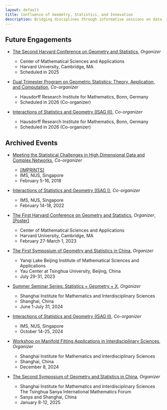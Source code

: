 ```yaml
---
layout: default
title: Confluence of Geometry, Statistics, and Innovation 
description: Bridging disciplines through informative sessions on data science, geometry, and statistics.
---
```


<!-- ## Upcoming Events    -->
<!-- ## Ongoing Events   -->

<!-- ## Ongoing Events    -->
## Future Engagements
 - [The Second Harvard Conference on Geometry and Statistics](URl-TBA), *Organizer* 
    - Center of Mathematical Sciences and Applications
    - Harvard University, Cambridge, MA
    - Scheduled in 2025
  
 - [Dual Trimester Program on Geometric Statistics: Theory, Application, and Computation](https://www.mathematics.uni-bonn.de/him/programs/future/him-trimester-program-3-dtp-2026), *Co-organizer*
    - Hausdorff Research Institute for Mathematics, Bonn, Germany
    - Scheduled in 2026 (Co-organizer)
  
 - [Interactions of Statistics and Geometry (ISAG III)](URl-TBA), *Co-organizer*
    - Hausdorff Research Institute for Mathematics, Bonn, Germany
    - Scheduled in 2026 (Co-organizer)

## Archived Events
 - [Meeting the Statistical Challenges in High Dimensional Data and Complex Networks](https://imsarchives.nus.edu.sg/oldwww2/events/2018/wstat/index.html), *Co-organizer*
    - [[IMPRINTS]](https://ims.nus.edu.sg/wp-content/uploads/2020/06/imprints-31-2018.pdf)
    - IMS, NUS, Singapore
    - February 5-16, 2018 

 - [Interactions of Statistics and Geometry (ISAG I)](https://ims.nus.edu.sg/events/interactions-of-statistics-and-geometry-isag/), *Co-organizer*
    - IMS, NUS, Singapore
    - February 14-18, 2022

 - [The First Harvard Conference on Geometry and Statistics](https://cmsa.fas.harvard.edu/event/geometry-and-statistics/), *Organizer*, [[Poster]](https://zhigang-yao.github.io/Poster_GeometryStatistics.pdf)
    - Center of Mathematical Sciences and Applications
    - Harvard University, Cambridge, MA
    - February 27-March 1, 2023 

 - [The First Symposium of Geometry and Statistics in China](./bimsa-satellite-23), *Organizer*
    - Yanqi Lake Beijing Institute of Mathematical Sciences and Applications
    - Yau Center at Tsinghua University, Beijing, China
    - July 29-31, 2023

 - [Summer Seminar Series: Statistics + Geometry + X](https://zhigang-yao.github.io/SIMIS_Jun-Jul_2024.pdf), *Organizer*
    - Shanghai Institute for Mathematics and Interdisciplinary Sciences
    - Shanghai, China
    - June 1-July 31, 2024

 - [Interactions of Statistics and Geometry (ISAG II)](https://ims.nus.edu.sg/events/isagii/),  *Co-organizer*
    - IMS, NUS, Singapore
    - October 14-25, 2024

 - [Workshop on Manifold Fitting Applications in Interdisciplinary Sciences](https://www.simis.cn/%e6%b5%81%e5%bd%a2%e6%8b%9f%e5%90%88%e5%9c%a8%e4%ba%a4%e5%8f%89%e5%ad%a6%e7%a7%91%e4%b8%ad%e7%9a%84%e5%ba%94%e7%94%a8%e7%a0%94%e8%ae%a8%e4%bc%9a/), *Organizer* 
    - Shanghai Institute for Mathematics and Interdisciplinary Sciences
    - Shanghai, China
    - December 8, 2024

 - [The Second Symposium of Geometry and Statistics in China](./iccm-satellite-24), *Organizer* 
    - Shanghai Institute for Mathematics and Interdisciplinary Sciences<br> The Tsinghua Sanya International Mathematics Forum
    - Sanya and Shanghai, China
    - January 8-12, 2025

